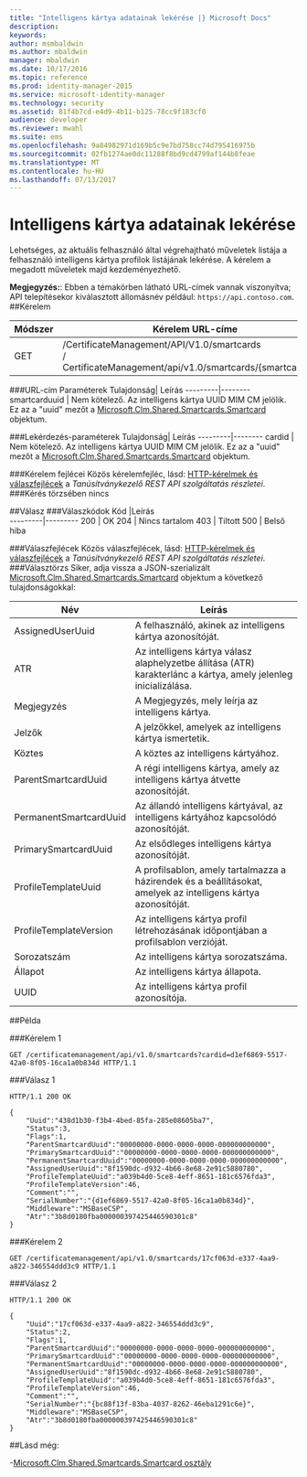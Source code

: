 ```yaml
---
title: "Intelligens kártya adatainak lekérése |} Microsoft Docs"
description: 
keywords: 
author: msmbaldwin
ms.author: mbaldwin
manager: mbaldwin
ms.date: 10/17/2016
ms.topic: reference
ms.prod: identity-manager-2015
ms.service: microsoft-identity-manager
ms.technology: security
ms.assetid: 81f4b7cd-e4d9-4b11-b125-78cc9f183cf0
audience: developer
ms.reviewer: mwahl
ms.suite: ems
ms.openlocfilehash: 9a84982971d169b5c9e7bd758cc74d795416975b
ms.sourcegitcommit: 02fb1274ae0dc11288f8bd9cd4799af144b8feae
ms.translationtype: MT
ms.contentlocale: hu-HU
ms.lasthandoff: 07/13/2017
---
```

# <a name="get-smartcard-data"></a>Intelligens kártya adatainak lekérése
Lehetséges, az aktuális felhasználó által végrehajtható műveletek listája a felhasználó intelligens kártya profilok listájának lekérése. A kérelem a megadott műveletek majd kezdeményezhető.

**Megjegyzés:**: Ebben a témakörben látható URL-címek vannak viszonyítva; API telepítésekor kiválasztott állomásnév például: `https://api.contoso.com`.
##<a name="request"></a>Kérelem


Módszer  |Kérelem URL-címe  
---------|---------
GET     |/CertificateManagement/API/V1.0/smartcards <br/> / CertificateManagement/api/v1.0/smartcards/{smartcarduuid}


###<a name="url-parameters"></a>URL-cím Paraméterek
Tulajdonság| Leírás
---------|--------
smartcarduuid | Nem kötelező. Az intelligens kártya UUID MIM CM jelölik. Ez az a "uuid" mezőt a [Microsoft.Clm.Shared.Smartcards.Smartcard](http://msdn.microsoft.com/library/microsoft.clm.shared.smartcards.smartcard.aspx) objektum.

###<a name="query-parameters"></a>Lekérdezés-paraméterek
Tulajdonság| Leírás
---------|--------
cardid | Nem kötelező. Az intelligens kártya UUID MIM CM jelölik. Ez az a "uuid" mezőt a [Microsoft.Clm.Shared.Smartcards.Smartcard](http://msdn.microsoft.com/library/microsoft.clm.shared.smartcards.smartcard.aspx) objektum.


###<a name="request-headers"></a>Kérelem fejlécei
Közös kérelemfejléc, lásd: [HTTP-kérelmek és válaszfejlécek](certificate-management-rest-api-service-details.md#http-request-and-response-headers) a *Tanúsítványkezelő REST API szolgáltatás részletei*.
###<a name="request-body"></a>Kérés törzsében
nincs

##<a name="response"></a>Válasz
###<a name="response-codes"></a>Válaszkódok
Kód  |Leírás  
---------|---------
200     | OK
204 | Nincs tartalom
403 | Tiltott
500 | Belső hiba

###<a name="response-headers"></a>Válaszfejlécek
Közös válaszfejlécek, lásd: [HTTP-kérelmek és válaszfejlécek](certificate-management-rest-api-service-details.md#http-request-and-response-headers) a *Tanúsítványkezelő REST API szolgáltatás részletei*.
###<a name="response-body"></a>Választörzs
Siker, adja vissza a JSON-szerializált [Microsoft.Clm.Shared.Smartcards.Smartcard](http://msdn.microsoft.com/library/microsoft.clm.shared.smartcards.smartcard.aspx) objektum a következő tulajdonságokkal:

Név | Leírás
-----|-----------
AssignedUserUuid | A felhasználó, akinek az intelligens kártya azonosítóját.
ATR | Az intelligens kártya válasz alaphelyzetbe állítása (ATR) karakterlánc a kártya, amely jelenleg inicializálása.
Megjegyzés | A Megjegyzés, mely leírja az intelligens kártya.
Jelzők | A jelzőkkel, amelyek az intelligens kártya ismertetik.
Köztes | A köztes az intelligens kártyához.
ParentSmartcardUuid | A régi intelligens kártya, amely az intelligens kártya átvette azonosítóját.
PermanentSmartcardUuid | Az állandó intelligens kártyával, az intelligens kártyához kapcsolódó azonosítóját.
PrimarySmartcardUuid | Az elsődleges intelligens kártya azonosítóját.
ProfileTemplateUuid | A profilsablon, amely tartalmazza a házirendek és a beállításokat, amelyek az intelligens kártya azonosítóját.
ProfileTemplateVersion | Az intelligens kártya profil létrehozásának időpontjában a profilsablon verzióját.
Sorozatszám | Az intelligens kártya sorozatszáma.
Állapot | Az intelligens kártya állapota.
UUID | Az intelligens kártya profil azonosítója.

##<a name="example"></a>Példa

###<a name="request-1"></a>Kérelem 1
```
GET /certificatemanagement/api/v1.0/smartcards?cardid=d1ef6869-5517-42a0-8f05-16ca1a0b834d HTTP/1.1

```
###<a name="response-1"></a>Válasz 1
```
HTTP/1.1 200 OK

{
    "Uuid":"438d1b30-f3b4-4bed-85fa-285e08605ba7",
    "Status":3,
    "Flags":1,
    "ParentSmartcardUuid":"00000000-0000-0000-0000-000000000000",
    "PrimarySmartcardUuid":"00000000-0000-0000-0000-000000000000",
    "PermanentSmartcardUuid":"00000000-0000-0000-0000-000000000000",
    "AssignedUserUuid":"8f1590dc-d932-4b66-8e68-2e91c5880780",
    "ProfileTemplateUuid":"a039b4d0-5ce8-4eff-8651-181c6576fda3",
    "ProfileTemplateVersion":46,
    "Comment":"",
    "SerialNumber":"{d1ef6869-5517-42a0-8f05-16ca1a0b834d}",
    "Middleware":"MSBaseCSP",
    "Atr":"3b8d0180fba000000397425446590301c8"
}
```       
###<a name="request-2"></a>Kérelem 2
```
GET /certificatemanagement/api/v1.0/smartcards/17cf063d-e337-4aa9-a822-346554ddd3c9 HTTP/1.1
```
###<a name="response-2"></a>Válasz 2
```
HTTP/1.1 200 OK

{
    "Uuid":"17cf063d-e337-4aa9-a822-346554ddd3c9",
    "Status":2,
    "Flags":1,
    "ParentSmartcardUuid":"00000000-0000-0000-0000-000000000000",
    "PrimarySmartcardUuid":"00000000-0000-0000-0000-000000000000",
    "PermanentSmartcardUuid":"00000000-0000-0000-0000-000000000000",
    "AssignedUserUuid":"8f1590dc-d932-4b66-8e68-2e91c5880780",
    "ProfileTemplateUuid":"a039b4d0-5ce8-4eff-8651-181c6576fda3",
    "ProfileTemplateVersion":46,
    "Comment":"",
    "SerialNumber":"{bc88f13f-83ba-4037-8262-46eba1291c6e}",
    "Middleware":"MSBaseCSP",
    "Atr":"3b8d0180fba000000397425446590301c8"
}
```       
##<a name="see-also"></a>Lásd még:

-[Microsoft.Clm.Shared.Smartcards.Smartcard osztály](https://msdn.microsoft.com/library/microsoft.clm.shared.smartcards.smartcard.aspx)
